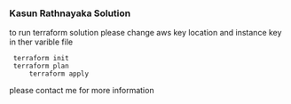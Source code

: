 ### Kasun Rathnayaka Solution 

to run terraform solution please change aws key location and instance key in ther varible file 

	 terraform init 	
 	 terraform plan
         terraform apply

please contact me for more information



